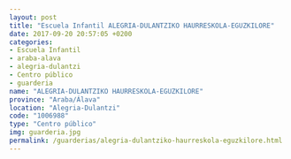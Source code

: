 ```yaml
---
layout: post
title: "Escuela Infantil ALEGRIA-DULANTZIKO HAURRESKOLA-EGUZKILORE"
date: 2017-09-20 20:57:05 +0200
categories:
- Escuela Infantil
- araba-alava
- alegria-dulantzi
- Centro público
- guarderia
name: "ALEGRIA-DULANTZIKO HAURRESKOLA-EGUZKILORE"
province: "Araba/Álava"
location: "Alegria-Dulantzi"
code: "1006988"
type: "Centro público"
img: guarderia.jpg
permalink: /guarderias/alegria-dulantziko-haurreskola-eguzkilore.html
---
```

